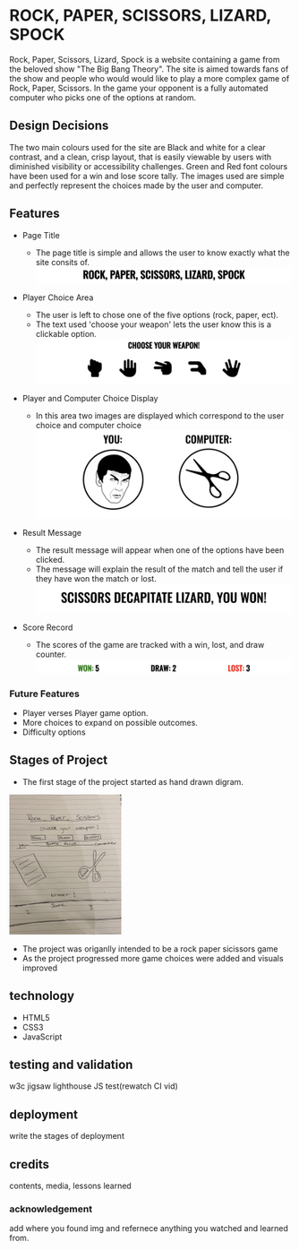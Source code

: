 # ROCK, PAPER, SCISSORS, LIZARD, SPOCK

Rock, Paper, Scissors, Lizard, Spock is a website containing a game from the beloved show "The Big Bang Theory".
The site is aimed towards fans of the show and people who would would like to play a more complex game of Rock, Paper, Scissors. In the game your opponent is a fully automated computer who picks one of the options at random.

## Design Decisions 
The two main colours used for the site are Black and white for a clear contrast, and a clean, crisp layout, that is easily viewable by users with diminished visibility or accessibility challenges.
Green and Red font colours have been used for a win and lose score tally.
The images used are simple and perfectly represent the choices made by the user and computer.

## Features 
* Page Title
  * The page title is simple and allows the user to know exactly what the site consits of.
![page title](assets/images/title.png)

* Player Choice Area
  * The user is left to chose one of the five options (rock, paper, ect).
  * The text used 'choose your weapon' lets the user know this is a clickable option.
![button selctor area](assets/images/chose-your-weapon.png)

* Player and Computer Choice Display
  * In this area two images are displayed which correspond to the user choice and computer choice
![player and computer choice icons](assets/images/player-computer-choice.png)

* Result Message
  * The result message will appear when one of the options have been clicked.
  * The message will explain the result of the match and tell the user if they have won the match or lost.
![result message](assets/images/result-message.png)

* Score Record
  * The scores of the game are tracked with a win, lost, and draw counter.
![scores area](assets/images/won-draw-lost.png)

### Future Features
* Player verses Player game option.
* More choices to expand on possible outcomes.
* Difficulty options

## Stages of Project
* The first stage of the project started as hand drawn digram.

<img alt="diagram of project" src="assets/images/firstdraft.png" width="200" height="250">

* The project was origanlly intended to be a rock paper sicissors game
* As the project progressed more game choices were added and visuals improved


## technology
* HTML5
* CSS3
* JavaScript

## testing and validation
w3c jigsaw lighthouse JS test(rewatch CI vid)

## deployment
write the stages of deployment

## credits
contents, media, lessons learned 

### acknowledgement 
add where you found img and refernece anything you watched and learned from.
